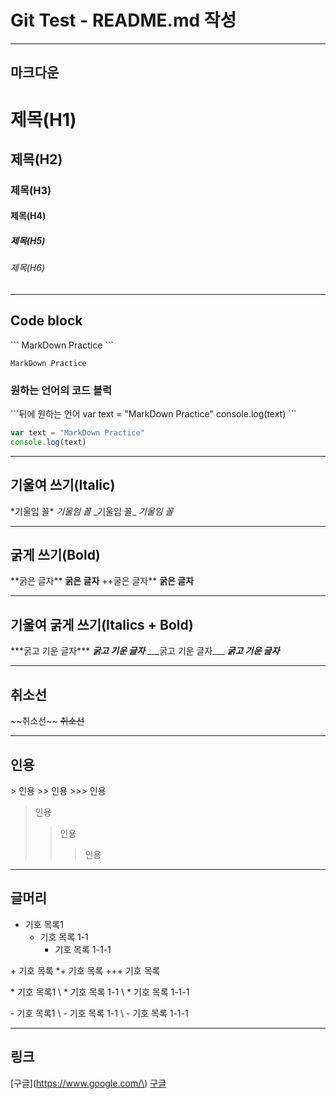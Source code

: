 # Git Test - README.md 작성
---

## 마크다운
# 제목(H1)
## 제목(H2)
### 제목(H3)
#### 제목(H4)
##### 제목(H5)
###### 제목(H6)

***
## Code block
\`\`\`
MarkDown Practice
\`\`\`
```
MarkDown Practice
```
### 원하는 언어의 코드 블럭
\`\`\`뒤에 원하는 언어
var text = "MarkDown Practice"
console.log(text)
\`\`\`
```javascript
var text = "MarkDown Practice"
console.log(text)
```

***

## 기울여 쓰기(Italic)
\*기울임 꼴\* *기울임 꼴*
\_기울임 꼴\_ _기울임 꼴_

***

## 굵게 쓰기(Bold)
\*\*굵은 글자\*\* **굵은 글자**
\+\+굴은 글자\*\* __굵은 글자__

***

## 기울여 굵게 쓰기(Italics + Bold)
\*\*\*굵고 기운 글자\*\*\*  ***굵고 기운 글자***
\_\_\_굵고 기운 글자\_\_\_  ___굵고 기운 글자___

***

## 취소선
\~\~취소선\~\~ ~~취소선~~

***

## 인용
\> 인용
\>\> 인용
\>\>\> 인용
> 인용
>> 인용
>>> 인용

***

## 글머리
- 기호 목록1
  - 기호 목록 1-1
    - 기호 목록 1-1-1

\+ 기호 목록
    \*\+ 기호 목록
        \+\+\+ 기호 목록

\* 기호 목록1
\  * 기호 목록 1-1
\    * 기호 목록 1-1-1

\- 기호 목록1
\  - 기호 목록 1-1
\    - 기호 목록 1-1-1

***

## 링크
\[구글\]\(https://www.google.com/\)
[구글](https://www.google.com/)

